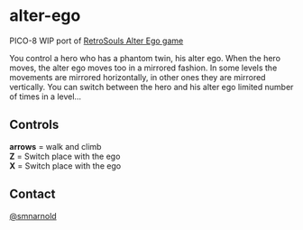 # alter-ego
PICO-8 WIP port of [RetroSouls Alter Ego game](https://www.retrosouls.net/?page_id=614) 

You control a hero who has a phantom twin, his alter ego. When the hero moves, the alter ego moves too in a mirrored fashion. In some levels the movements are mirrored horizontally, in other ones they are mirrored vertically. You can switch between the hero and his alter ego limited number of times in a level…

## Controls
**arrows** = walk and climb<br>
**Z** = Switch place with the ego<br>
**X** = Switch place with the ego

## Contact
[@smnarnold](https://twitter.com/smnarnold)
